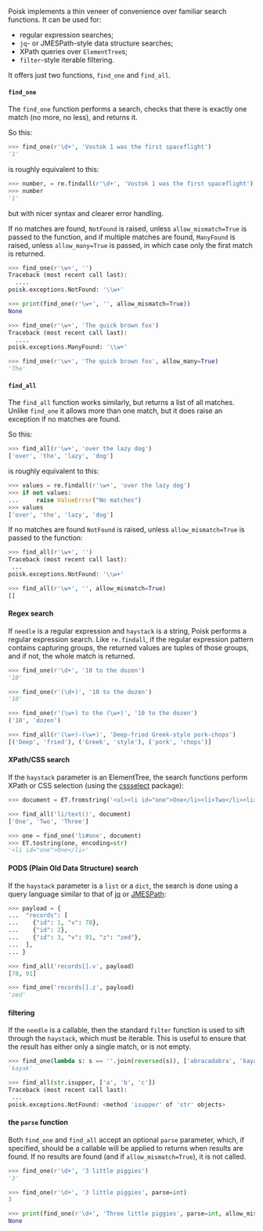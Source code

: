 Poisk implements a thin veneer of convenience over familiar search functions.
It can be used for:

* regular expression searches;
* `jq`- or JMESPath-style data structure searches;
* XPath queries over `ElementTree`s;
* `filter`-style iterable filtering.

It offers just two functions, `find_one` and `find_all`.


#### `find_one`

The `find_one` function performs a search, checks that there is exactly one
match (no more, no less), and returns it.

So this:

```python
>>> find_one(r'\d+', 'Vostok 1 was the first spaceflight')
'1'
```

is roughly equivalent to this:

```python
>>> number, = re.findall(r'\d+', 'Vostok 1 was the first spaceflight')
>>> number
'1'
```

but with nicer syntax and clearer error handling.

If no matches are found, `NotFound` is raised, unless `allow_mismatch=True` is
passed to the function, and if multiple matches are found, `ManyFound` is
raised, unless `allow_many=True` is passed, in which case only the first match
is returned.

```python
>>> find_one(r'\w+', '')
Traceback (most recent call last):
  ....
poisk.exceptions.NotFound: '\\w+'

>>> print(find_one(r'\w+', '', allow_mismatch=True))
None

>>> find_one(r'\w+', 'The quick brown fox')
Traceback (most recent call last):
  ....
poisk.exceptions.ManyFound: '\\w+'

>>> find_one(r'\w+', 'The quick brown fox', allow_many=True)
'The'
```


#### `find_all`

The `find_all` function works similarly, but returns a list of all matches.
Unlike `find_one` it allows more than one match, but it does raise an exception
if no matches are found.

So this:

```python
>>> find_all(r'\w+', 'over the lazy dog')
['over', 'the', 'lazy', 'dog']
```

is roughly equivalent to this:

```python
>>> values = re.findall(r'\w+', 'over the lazy dog')
>>> if not values:
...     raise ValueError("No matches")
>>> values
['over', 'the', 'lazy', 'dog']
```

If no matches are found `NotFound` is raised, unless `allow_mismatch=True` is
passed to the function:

```python
>>> find_all(r'\w+', '')
Traceback (most recent call last):
 ...
poisk.exceptions.NotFound: '\\w+'

>>> find_all(r'\w+', '', allow_mismatch=True)
[]
```


#### Regex search

If `needle` is a regular expression and `haystack` is a string, Poisk performs
a regular expression search. Like `re.findall`, if the regular expression
pattern contains capturing groups, the returned values are tuples of those
groups, and if not, the whole match is returned.

```python
>>> find_one(r'\d+', '10 to the dozen')
'10'

>>> find_one(r'(\d+)', '10 to the dozen')
'10'

>>> find_one(r'(\w+) to the (\w+)', '10 to the dozen')
('10', 'dozen')

>>> find_all(r'(\w+)-(\w+)', 'Deep-fried Greek-style pork-chops')
[('Deep', 'fried'), ('Greek', 'style'), ('pork', 'chops')]
```


#### XPath/CSS search

If the `haystack` parameter is an ElementTree, the search functions perform
XPath or CSS selection (using the
[cssselect](https://cssselect.readthedocs.io/) package):

```python
>>> document = ET.fromstring('<ul><li id="one">One</li><li>Two</li><li>Three</li></ul>')

>>> find_all('li/text()', document)
['One', 'Two', 'Three']

>>> one = find_one('li#one', document)
>>> ET.tostring(one, encoding=str)
'<li id="one">One</li>'
```


#### PODS (Plain Old Data Structure) search

If the `haystack` parameter is a `list` or a `dict`, the search is done using a
query language similar to that of [jq](https://stedolan.github.io/jq/) or
[JMESPath](https://jmespath.org/):

```python
>>> payload = {
...  "records": [
...    {"id": 1, "v": 78},
...    {"id": 2},
...    {"id": 3, "v": 91, "z": "zed"},
...  ],
... }

>>> find_all('records[].v', payload)
[78, 91]

>>> find_one('records[].z', payload)
'zed'
```


#### filtering

If the `needle` is a callable, then the standard `filter` function is used to
sift through the `haystack`, which must be iterable. This is useful to ensure
that the result has either only a single match, or is not empty.

```python
>>> find_one(lambda s: s == ''.join(reversed(s)), ['abracadabra', 'kayak', 'canal'])
'kayak'

>>> find_all(str.isupper, ['a', 'b', 'c'])
Traceback (most recent call last):
 ...
poisk.exceptions.NotFound: <method 'isupper' of 'str' objects>
```


#### the `parse` function

Both `find_one` and `find_all` accept an optional `parse` parameter, which, if
specified, should be a callable will be applied to returns when results are
found. If no results are found (and if `allow_mismatch=True`), it is not
called.

```python
>>> find_one(r'\d+', '3 little piggies')
'3'

>>> find_one(r'\d+', '3 little piggies', parse=int)
3

>>> print(find_one(r'\d+', 'Three little piggies', parse=int, allow_mismatch=True))
None
```
